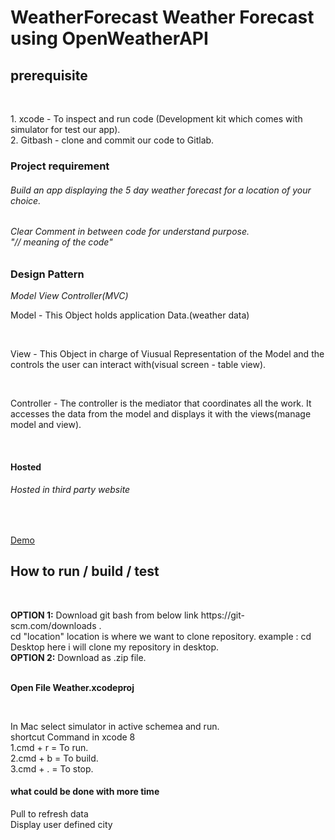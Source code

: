 # WeatherForecast  Weather Forecast using OpenWeatherAPI
<h2><b> prerequisite </b> <br/> </h2><br/>
<p> 
1. xcode - To inspect and run code (Development kit which comes with simulator for test our app).<br/>
2. Gitbash - clone and commit our code to Gitlab.<br/>
</p>
<h3>Project requirement </h3>
  <h6>Build an app displaying the 5 day weather forecast for a location of your choice.</h6>
    <h6>Clear Comment in between code for understand purpose. <br/>  "// meaning of the code" </h6>

<h3> Design Pattern </h3>
 <i> Model View Controller(MVC) </i> <br/>
    <p> Model - This Object  holds application Data.(weather data)</p><br/>
     <p> View  - This Object in charge of Viusual Representation of the Model and the controls the user can interact with(visual screen - table view).</p><br/>
      <p> Controller - The controller is the mediator that coordinates all the work. It accesses the data from the model and displays it with the views(manage model and view).</p><br/>

 
<h4> Hosted </h4>
<h6> Hosted in third party website </h6>
<br/>
<p><a href="https://appetize.io/embed/1xuytzunwpzgjxkk4kqt0775dr?device=iphone6&scale=100&autoplay=false&orientation=portrait&deviceColor=black">Demo</a></p>


<h2> How to run / build / test </h2> <br/>
<p> <b>OPTION 1:</b> Download git bash from below link  https://git-scm.com/downloads . <br/>
 cd "location" location is where we want to clone repository. 
 example :   cd Desktop  here i will clone my repository in desktop. <br/>
 <b> OPTION 2:</b> Download as .zip file.<br/><br/>
</p>

<p>
<b>Open File Weather.xcodeproj</b>
</p> <br/>

<p>
In Mac select simulator in active schemea and run. <br/>
shortcut Command in xcode 8 <br/>
1.cmd + r = To run. <br/>
2.cmd + b = To build. <br/>
3.cmd + . = To stop. <br/>
</p>

<h4> what could be done with more time </h4>
<p>  Pull to refresh data <br/>
     Display user defined city <br/>
</p>
